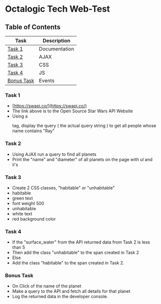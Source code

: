 # Octalogic Tech Web-Test
## Table of Contents

| Task | Description |
| ----------- | ----------- |
| [ Task 1 ](#task-1) | Documentation |
| [ Task 2 ](#task-2) | AJAX |
| [ Task 3 ](#task-3) | CSS |
| [ Task 4 ](#task-4) | JS |
| [ Bonus Task ](#bonus-task) | Events |

### Task 1
- [https://swapi.co/](https://swapi.co/)
- The link above is to the Open Source Star Wars API Website
- Using a <p> tag, display the query ( the actual query string ) to get all people whose name contains "Ray" 


### Task 2
- Using AJAX run a query to find all planets
- Print the "name" and "diameter" of all planets on the page with ul and li's

### Task 3
- Create 2 CSS classes, "habitable" or "unhabitable"
- habitable
 - green text
 - font weight 500
- unhabitable
 - white text
 - red background color

### Task 4
- If the "surface_water" from the API returned data from Task 2 is less than 5
 - Then add the class "unhabitable" to the span created in Task 2
- Else
 - Add the class "habitable" to the span created in Task 2.

### Bonus Task
- On Click of the name of the planet
 - Make a query to the API and fetch all details for that planet
 - Log the returned data in the developer console.


